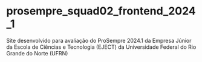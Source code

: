 # prosempre_squad02_frontend_2024_1
Site desenvolvido para avaliação do ProSempre 2024.1 da Empresa Júnior da Escola de Ciências e Tecnologia (EJECT) da Universidade Federal do Rio Grande do Norte (UFRN)
